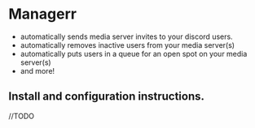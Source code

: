 # Managerr
- automatically sends media server invites to your discord users.
- automatically removes inactive users from your media server(s)
- automatically puts users in a queue for an open spot on your media server(s)
- and more!

## Install and configuration instructions.
//TODO

